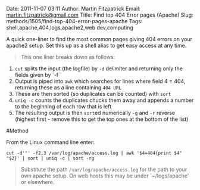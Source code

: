 Date: 2011-11-07 03:11
Author: Martin Fitzpatrick
Email: martin.fitzpatrick@gmail.com
Title: Find top 404 Error pages (Apache)
Slug: methods/1505/find-top-404-error-pages-apache
Tags: shell,apache,404,logs,apache2,web dev,computing

A quick one-liner to find the most common pages giving 404 errors on your apache2 setup. Set this up as a shell alias to get easy access at any time.




>This one liner breaks down as follows:

1. `cut` splits the input (the logfile) by `-d` delimiter and returning only the fields given by `-f``
2. Output is piped into `awk` which searches for lines where field 4 = 404, returning these as a line containing `404 URL`
3. These are then sorted (so duplicates can be counted) with `sort`
4. `uniq -c` counts the duplicates chucks them away and appends a number to the beginning of each row that is left
5. The resulting output is then `sort`ed numerically `-g` and `-r` reverse (highest first - remove this to get the top ones at the bottom of the list)





#Method

From the Linux command line enter:

`cut -d'"' -f2,3 /var/log/apache/access.log | awk '$4=404{print $4" "$2}' | sort | uniq -c | sort -rg`


>Substitute the path `/var/log/apache/access.log` for the path to your own apache setup. On web hosts this may be under `~/logs/apache' or elsewhere.





